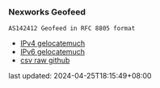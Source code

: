 ### Nexworks Geofeed
```
AS142412 Geofeed in RFC 8805 format
```
- [IPv4 gelocatemuch](https://geolocatemuch.com/?resource=103.168.6.0/23)
- [IPv6 gelocatemuch](https://geolocatemuch.com/?resource=2407:7a40::/32)
- [csv raw github](https://raw.githubusercontent.com/as142412-nexworks/geofeed/main/geofeed.csv)

last updated: 2024-04-25T18:15:49+08:00
